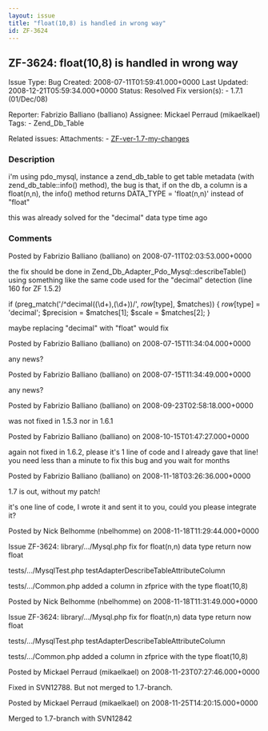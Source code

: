 ```yaml
---
layout: issue
title: "float(10,8) is handled in wrong way"
id: ZF-3624
---
```


ZF-3624: float(10,8) is handled in wrong way
--------------------------------------------

 Issue Type: Bug Created: 2008-07-11T01:59:41.000+0000 Last Updated: 2008-12-21T05:59:34.000+0000 Status: Resolved Fix version(s): - 1.7.1 (01/Dec/08)
 
 Reporter:  Fabrizio Balliano (balliano)  Assignee:  Mickael Perraud (mikaelkael)  Tags: - Zend\_Db\_Table
 
 Related issues: 
 Attachments: - [ZF-ver-1.7-my-changes](/issues/secure/attachment/11647/ZF-ver-1.7-my-changes)
 
### Description

i'm using pdo\_mysql, instance a zend\_db\_table to get table metadata (with zend\_db\_table::info() method), the bug is that, if on the db, a column is a float(n,n), the info() method returns DATA\_TYPE = 'float(n,n)' instead of "float"

this was already solved for the "decimal" data type time ago

 

 

### Comments

Posted by Fabrizio Balliano (balliano) on 2008-07-11T02:03:53.000+0000

the fix should be done in Zend\_Db\_Adapter\_Pdo\_Mysql::describeTable() using something like the same code used for the "decimal" detection (line 160 for ZF 1.5.2)

if (preg\_match('/^decimal((\\d+),(\\d+))/', $row[$type], $matches)) { $row[$type] = 'decimal'; $precision = $matches[1]; $scale = $matches[2]; }

maybe replacing "decimal" with "float" would fix

 

 

Posted by Fabrizio Balliano (balliano) on 2008-07-15T11:34:04.000+0000

any news?

 

 

Posted by Fabrizio Balliano (balliano) on 2008-07-15T11:34:49.000+0000

any news?

 

 

Posted by Fabrizio Balliano (balliano) on 2008-09-23T02:58:18.000+0000

was not fixed in 1.5.3 nor in 1.6.1

 

 

Posted by Fabrizio Balliano (balliano) on 2008-10-15T01:47:27.000+0000

again not fixed in 1.6.2, please it's 1 line of code and I already gave that line! you need less than a minute to fix this bug and you wait for months

 

 

Posted by Fabrizio Balliano (balliano) on 2008-11-18T03:26:36.000+0000

1.7 is out, without my patch!

it's one line of code, I wrote it and sent it to you, could you please integrate it?

 

 

Posted by Nick Belhomme (nbelhomme) on 2008-11-18T11:29:44.000+0000

Issue ZF-3624: library/.../Mysql.php fix for float(n,n) data type return now float

tests/.../MysqlTest.php testAdapterDescribeTableAttributeColumn

tests/.../Common.php added a column in zfprice with the type float(10,8)

 

 

Posted by Nick Belhomme (nbelhomme) on 2008-11-18T11:31:49.000+0000

Issue ZF-3624: library/.../Mysql.php fix for float(n,n) data type return now float

tests/.../MysqlTest.php testAdapterDescribeTableAttributeColumn

tests/.../Common.php added a column in zfprice with the type float(10,8)

 

 

Posted by Mickael Perraud (mikaelkael) on 2008-11-23T07:27:46.000+0000

Fixed in SVN12788. But not merged to 1.7-branch.

 

 

Posted by Mickael Perraud (mikaelkael) on 2008-11-25T14:20:15.000+0000

Merged to 1.7-branch with SVN12842

 

 